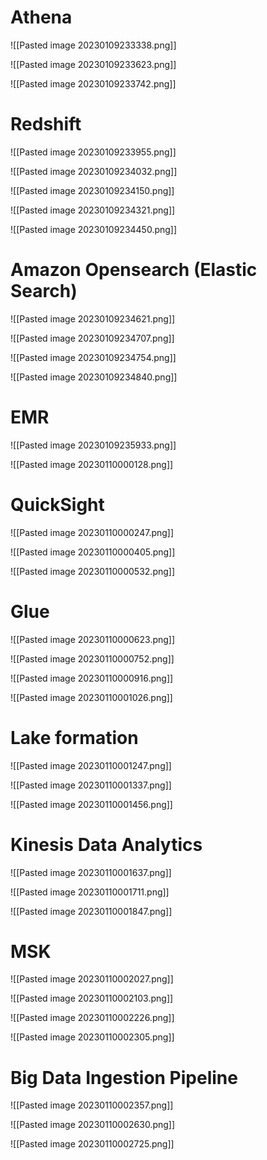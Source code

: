 # Athena
![[Pasted image 20230109233338.png]]

![[Pasted image 20230109233623.png]]

![[Pasted image 20230109233742.png]]


# Redshift
![[Pasted image 20230109233955.png]]

![[Pasted image 20230109234032.png]]

![[Pasted image 20230109234150.png]]

![[Pasted image 20230109234321.png]]

![[Pasted image 20230109234450.png]]

# Amazon Opensearch (Elastic Search)
![[Pasted image 20230109234621.png]]

![[Pasted image 20230109234707.png]]

![[Pasted image 20230109234754.png]]

![[Pasted image 20230109234840.png]]


# EMR

![[Pasted image 20230109235933.png]]

![[Pasted image 20230110000128.png]]

# QuickSight
![[Pasted image 20230110000247.png]]

![[Pasted image 20230110000405.png]]

![[Pasted image 20230110000532.png]]


# Glue
![[Pasted image 20230110000623.png]]

![[Pasted image 20230110000752.png]]

![[Pasted image 20230110000916.png]]

![[Pasted image 20230110001026.png]]



# Lake formation

![[Pasted image 20230110001247.png]]

![[Pasted image 20230110001337.png]]

![[Pasted image 20230110001456.png]]

# Kinesis Data Analytics
![[Pasted image 20230110001637.png]]

![[Pasted image 20230110001711.png]]

![[Pasted image 20230110001847.png]]


# MSK 

![[Pasted image 20230110002027.png]]

![[Pasted image 20230110002103.png]]

![[Pasted image 20230110002226.png]]

![[Pasted image 20230110002305.png]]


# Big Data Ingestion Pipeline
![[Pasted image 20230110002357.png]]

![[Pasted image 20230110002630.png]]

![[Pasted image 20230110002725.png]]